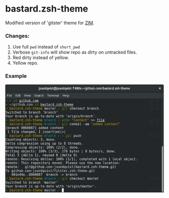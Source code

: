# bastard.zsh-theme
Modified version of 'gitster' theme for [ZIM](https://github.com/zimfw/zimfw).
### Changes:
1. Use full `pwd` instead of `short_pwd`
2. Verbose `git-info` will show repo as dirty on untracked files.
3. Red dirty instead of yellow.
4. Yellow repo.
### Example
![Gnome](img/gnome.png)
